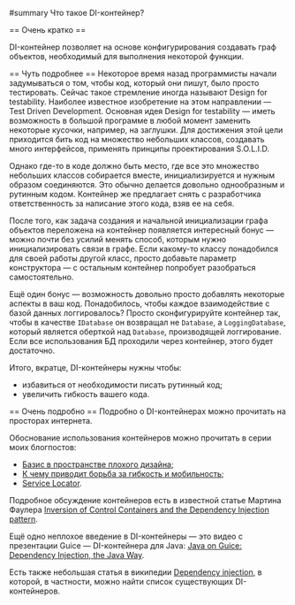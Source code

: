 #summary Что такое DI-контейнер?

== Очень кратко ==

DI-контейнер позволяет на основе конфигурирования создавать граф объектов, необходимый для выполнения некоторой функции.

== Чуть подробнее ==
Некоторое время назад программисты начали задумываться о том, чтобы код, который они пишут, было просто тестировать. Сейчас такое стремление иногда называют Design for testability. Наиболее известное изобретение на этом направлении — Test Driven Development. 
Основная идея Design for testability — иметь возможность в большой программе в любой момент заменить некоторые кусочки, например, на заглушки. Для достижения этой цели приходится бить код на множество небольших классов, создавать много интерфейсов, применять принципы проектирования S.O.L.I.D.

Однако где-то в коде должно быть место, где все это множество небольших классов собирается вместе, инициализируется и нужным образом соединяются. Это обычно делается довольно однообразным и рутинным кодом. Контейнер же предлагает снять с разработчика ответственность за написание этого кода, взяв ее на себя.

После того, как задача создания и начальной инициализации графа объектов переложена на контейнер появляется интересный бонус — можно почти без усилий менять способ, которым нужно инициализировать связи в графе. Если какому-то классу понадобился для своей работы другой класс, просто добавьте параметр конструктора — с остальным контейнер попробует разобраться самостоятельно.

Ещё один бонус — возможность довольно просто добавлять некоторые аспекты в ваш код. Понадобилось, чтобы каждое взаимодействие с базой данных логгировалось? Просто сконфигурируйте контейнер так, чтобы в качестве `IDatabase` он возвращал не `Database`, а `LoggingDatabase`, который является оберткой над `Database`, производящей логгирование. Если все использования БД проходили через контейнер, этого будет достаточно.

Итого, вкратце, DI-контейнеры нужны чтобы:
  * избавиться от необходимости писать рутинный код;
  * увеличить гибкость вашего кода.

== Очень подробно ==
Подробно о DI-контейнерах можно прочитать на просторах интернета. 

Обоснование использования контейнеров можно прочитать в серии моих блогпостов:
  * [Базис в пространстве плохого дизайна](http://xoposhiy.livejournal.com/92797.html);
  * [К чему приводит борьба за гибкость и мобильность](http://xoposhiy.livejournal.com/93088.html);
  * [Service Locator](http://xoposhiy.livejournal.com/93199.html).

Подробное обсуждение контейнеров есть в известной статье Мартина Фаулера [Inversion of Control Containers and the Dependency Injection pattern](http://martinfowler.com/articles/injection.html).

Ещё одно неплохое введение в DI-контейнеры — это видео с презентации Guice — DI-контейнера для Java: [Java on Guice: Dependency Injection, the Java Way](http://video.google.com/videoplay?docid=6068447410873108038&ei=RdsIS5WnDqWu2wK-v63fDg).

Есть также небольшая статья в википедии [Dependency injection](http://en.wikipedia.org/wiki/Dependency_injection), в которой, в частности, можно найти список существующих DI-контейнеров.
